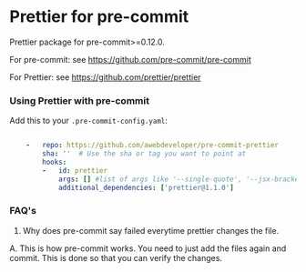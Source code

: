 Prettier for pre-commit
========================

Prettier package for pre-commit>=0.12.0.

For pre-commit: see https://github.com/pre-commit/pre-commit

For Prettier: see https://github.com/prettier/prettier


### Using Prettier with pre-commit

Add this to your `.pre-commit-config.yaml`:
```yaml

    -   repo: https://github.com/awebdeveloper/pre-commit-prettier
        sha: ''  # Use the sha or tag you want to point at
        hooks:
        -   id: prettier
            args: [] #list of args like '--single-quote', '--jsx-bracket-same-line', '--print-width 120', '--no-bracket-spacing'
            additional_dependencies: ['prettier@1.1.0']
 ```          
  ### FAQ's
  
  1. Why does pre-commit say failed everytime prettier changes the file.
  
  A. This is how pre-commit works. You need to just add the files again and commit. This is done so that you can verify the changes.  


   
